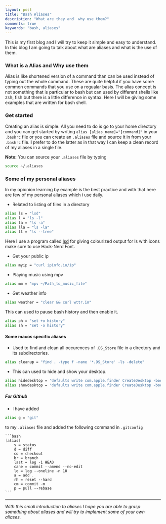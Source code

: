 ```yaml
---
layout: post
title: "Bash Aliases"
description: "What are they and  why use them?"
comments: true 
keywords: "bash, aliases"
---
```

This is my first blog and I will try to keep it simple and easy to understand. In this blog I am going to talk about what are aliases and what is the use of them.

### What is a Alias and Why use them 
Alias is  like shortened version of a command than can be used instead of typing out the whole command. These are quite helpful if you have some common commands that you use on a regualar basis. The alias concept is not something that is particular to bash but can used by different shells like zsh, fish but there is a little difference in syntax. Here I will be giving some examples that are written for bash shell.

### Get started
Creating an alias is simple. All you need to do is go to your home directory and you can get started by writing `alias [alias_name]="[command]"` in your `.bashrc` file or you can create an `.aliases` file and source it in from your `.bashrc` file. I prefer to do the latter as in that way I can keep a clean record of my aliases in a single file.

**Note:** You can source your `.aliases` file by typing 
```bash 
source ~/.aliases
```

### Some of my personal aliases

In my opionion learning by example is the best practice and with that here are few of my personal aliases which i use daily.

* Related to listing of files in a directory
```bash
alias ls = "lsd"
alias l = "ls -l"
alias la = "ls -a"   
alias lla = "ls -la"
alias lt = "ls --tree"
```
Here I use a program called [lsd](https://github.com/Peltoche/lsd) for giving colourized output for ls with icons make sure to use Hack-Nerd Font.
* Get your public ip 
```bash
alias myip = "curl ipinfo.io/ip"
```
* Playing music using mpv
```bash
alias mm = "mpv ~/Path_to_music_file"
```
* Get weather info 
```bash
alias weather = "clear && curl wttr.in"
```
This can used to pause bash history and then enable it.
```bash
alias ph = "set +o history"
alias sh = "set -o history"
```
#### Some macos specific aliases

* Used to find and clean all occurences of `.DS_Store` file in a directory and its subdirectories.
```bash
alias cleanup = "find . -type f -name '*.DS_Store' -ls -delete"
```
* This can used to hide and show your desktop.
```bash
alias hidedesktop = "defaults write com.apple.finder CreateDesktop -bool false && killall Finder"
alias showdesktop = "defaults write com.apple.finder CreateDesktop -bool true && killall Finder"
```

##### For Github
* I have added  
```bash 
alias g = "git" 
``` 
to my `.aliases` file and added the following command in `.gitconfig`

    ```bash
    [alias]
        s = status
        d = diff
        co = checkout
        br = branch
        last = log -1 HEAD
        cane = commit --amend --no-edit
        lo = log --oneline -n 10
        a = add .
        rh = reset --hard
        cm = commit -m
        p = pull --rebase
    ```

---
_With this small introduction to aliases I hope you are able to grasp something about aliases and will try to implement some of your own aliases._
